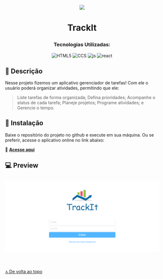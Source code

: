 <p align="center"><img src="public/favicon.ico" height="80px"/></p>

# <p align ="center">TrackIt</p>

### <p align ="center">Tecnologias Utilizadas:</p>

<p align = "center">
   <img align="center" alt="HTML5" src="https://img.shields.io/badge/HTML5-E34F26?style=for-the-badge&logo=html5&logoColor=white" height="30px">
   <img align="center" alt="CCS" src="https://img.shields.io/badge/CSS3-1572B6?style=for-the-badge&logo=css3&logoColor=white" height="30px"/>
   <img align="center" alt="js" src="https://img.shields.io/badge/JavaScript-F7DF1E?style=for-the-badge&logo=javascript&logoColor=black" height="30px"/>
  <img align="center" alt="react" src="https://img.shields.io/badge/React-20232A?style=for-the-badge&logo=react&logoColor=61DAFB"  height="30px"/>
</p>

## 📖 Descrição
Nesse projeto fizemos um aplicativo gerenciador de tarefas! Com ele o usuário poderá organizar atividades, permitindo que ele: 

> Liste tarefas de forma organizada;
> Defina prioridades;
> Acompanhe o status de cada tarefa;
> Planeje projetos;
> Programe atividades; e
> Gerencie o tempo.

## 🚀 Instalação
Baixe o repositório do projeto no github e execute em sua máquina. Ou se preferir, acesse o aplicativo online no link abaixo:

💬 [**Acesse aqui**](https://trackit-steel.vercel.app/)
## 💻 Preview

<div style="display: flex; flex-wrap: wrap; justify-content: center;" >
<img src="./public/preview/Trackit.png" style="margin: 10px">

</div>

$~$

[🔝 De volta ao topo](#TrackIt)

